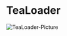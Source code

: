 # TeaLoader
![TeaLoader-Picture](https://tealoader.bymynix.xyz/assets/images/TeaLoader-Picture.png)

